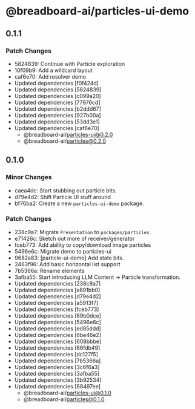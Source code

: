 # @breadboard-ai/particles-ui-demo

## 0.1.1

### Patch Changes

- 5824839: Continue with Particle exploration
- 10f09b9: Add a wildcard layout
- caf6e70: Add resolver demo
- Updated dependencies [f0f424d]
- Updated dependencies [5824839]
- Updated dependencies [c099a20]
- Updated dependencies [77976cd]
- Updated dependencies [b2ddd67]
- Updated dependencies [927b00a]
- Updated dependencies [53dd3e1]
- Updated dependencies [caf6e70]
  - @breadboard-ai/particles-ui@0.2.0
  - @breadboard-ai/particles@0.2.0

## 0.1.0

### Minor Changes

- caea4dc: Start stubbing out particle bits.
- d79e4d2: Shift Particle UI stuff around
- bf76ba2: Create a new `particles-ui-demo` package.

### Patch Changes

- 238c9a7: Migrate `Presentation` to `packages/particles`.
- e71426c: Sketch out more of receiver/generator
- fceb773: Add ability to copy/download image particles
- 5496e6c: Migrate demo to particles-ui
- 9682a83: [particle-ui-demo] Add state bits.
- 2463f96: Add basic horizontal list support
- 7b5366a: Rename elements
- 3afba55: Start introducing LLM Content -> Particle transformation.
- Updated dependencies [238c9a7]
- Updated dependencies [e891bb0]
- Updated dependencies [d79e4d2]
- Updated dependencies [a5913f7]
- Updated dependencies [fceb773]
- Updated dependencies [69b0dce]
- Updated dependencies [5496e6c]
- Updated dependencies [ed85ddd]
- Updated dependencies [6be46e2]
- Updated dependencies [608bbbe]
- Updated dependencies [66fdb49]
- Updated dependencies [dc127f5]
- Updated dependencies [7b5366a]
- Updated dependencies [3c6f6a3]
- Updated dependencies [3afba55]
- Updated dependencies [3b92534]
- Updated dependencies [88497ee]
  - @breadboard-ai/particles-ui@0.1.0
  - @breadboard-ai/particles@0.1.0
